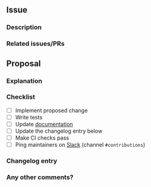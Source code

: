 <!--
Thank you for opening a pull request (PR)!

Contribution guidelines: https://github.com/adap/flower/blob/main/CONTRIBUTING.md
-->

## Issue

### Description

<!--
Describe the problem addressed by this PR.

Example: The variable name `rnd` could be misinterpreted as an abbreviation of *random*, but it refers to the current server round.
-->

### Related issues/PRs

<!--
Link issues and/or PRs that are related to this PR.

Example: Fixes #123. See also #456 and #789.
-->

## Proposal

### Explanation

<!--
Explain the changes and how they improve the issue described above.

Example: The variable `rnd` was renamed to `server_round` to improve readability.
-->

### Checklist

- [ ] Implement proposed change
- [ ] Write tests
- [ ] Update [documentation](https://flower.dev/docs/writing-documentation.html)
- [ ] Update the changelog entry below
- [ ] Make CI checks pass
- [ ] Ping maintainers on [Slack](https://flower.dev/join-slack/) (channel `#contributions`)

<!--
Inside the following 'Changelog entry' section, you should put the description of your changes that will be added to the changelog alongside your PR title.

If the section is completely empty (without any token), the changelog will just contain the title of the PR for the changelog entry, without any description. If the 'Changelog entry' section is removed entirely, it will categorize the PR as "General improvement" and add it to the changelog accordingly. If the section contains some text other than tokens, it will use it to add a description to the change. If the section contains one of the following tokens it will ignore any other text and put the PR under the corresponding section of the changelog:

<general> is for classifying a PR as a general improvement.
<skip> is to not add the PR to the changelog
<baselines> is to add a general baselines change to the PR
<examples> is to add a general examples change to the PR
<sdk> is to add a general sdk change to the PR
<simulations> is to add a general simulations change to the PR

Note that only one token should be used.
-->

### Changelog entry

<general>

### Any other comments?

<!--
Please be aware that it may take some time until the maintainers can review the PR.
Smaller PRs with good descriptions can be considered much more easily.

If you have an urgent request or question, please use the Flower Slack:

    https://flower.dev/join-slack/ (channel: #contributions)

Thank you for contributing to Flower!
-->

